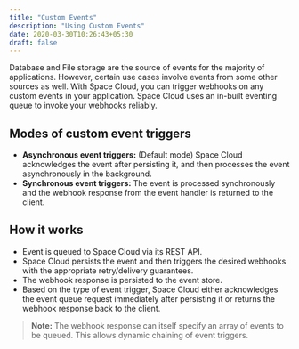 ```yaml
---
title: "Custom Events"
description: "Using Custom Events"
date: 2020-03-30T10:26:43+05:30
draft: false
---
```


Database and File storage are the source of events for the majority of applications. However, certain use cases involve events from some other sources as well. With Space Cloud, you can trigger webhooks on any custom events in your application. Space Cloud uses an in-built eventing queue to invoke your webhooks reliably. 

## Modes of custom event triggers

- **Asynchronous event triggers:** (Default mode) Space Cloud acknowledges the event after persisting it, and then processes the event asynchronously in the background.
- **Synchronous event triggers:** The event is processed synchronously and the webhook response from the event handler is returned to the client.

## How it works

- Event is queued to Space Cloud via its REST API.
- Space Cloud persists the event and then triggers the desired webhooks with the appropriate retry/delivery guarantees.
- The webhook response is persisted to the event store.
- Based on the type of event trigger, Space Cloud either acknowledges the event queue request immediately after persisting it or returns the webhook response back to the client.

> **Note:** The webhook response can itself specify an array of events to be queued. This allows dynamic chaining of event triggers. 